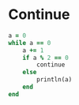 # Continue

```ruby
a = 0
while a == 0
    a += 1
    if a % 2 == 0
        continue
    else
        println(a)
    end
end
```